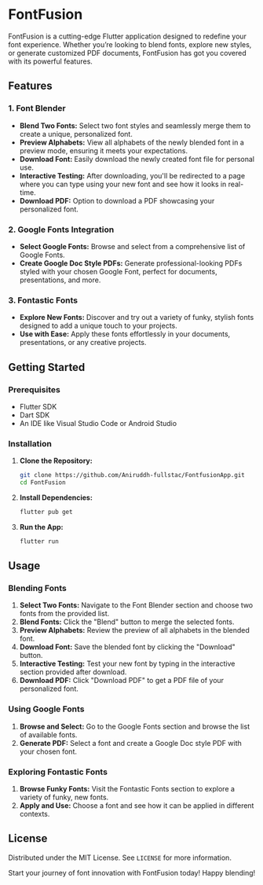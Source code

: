 # FontFusion

FontFusion is a cutting-edge Flutter application designed to redefine your font experience. Whether you’re looking to blend fonts, explore new styles, or generate customized PDF documents, FontFusion has got you covered with its powerful features.

## Features

### 1. Font Blender
- **Blend Two Fonts:** Select two font styles and seamlessly merge them to create a unique, personalized font.
- **Preview Alphabets:** View all alphabets of the newly blended font in a preview mode, ensuring it meets your expectations.
- **Download Font:** Easily download the newly created font file for personal use.
- **Interactive Testing:** After downloading, you'll be redirected to a page where you can type using your new font and see how it looks in real-time.
- **Download PDF:** Option to download a PDF showcasing your personalized font.

### 2. Google Fonts Integration
- **Select Google Fonts:** Browse and select from a comprehensive list of Google Fonts.
- **Create Google Doc Style PDFs:** Generate professional-looking PDFs styled with your chosen Google Font, perfect for documents, presentations, and more.

### 3. Fontastic Fonts
- **Explore New Fonts:** Discover and try out a variety of funky, stylish fonts designed to add a unique touch to your projects.
- **Use with Ease:** Apply these fonts effortlessly in your documents, presentations, or any creative projects.

## Getting Started

### Prerequisites
- Flutter SDK
- Dart SDK
- An IDE like Visual Studio Code or Android Studio

### Installation

1. **Clone the Repository:**
    ```sh
    git clone https://github.com/Aniruddh-fullstac/FontfusionApp.git
    cd FontFusion
    ```

2. **Install Dependencies:**
    ```sh
    flutter pub get
    ```

3. **Run the App:**
    ```sh
    flutter run
    ```

## Usage

### Blending Fonts
1. **Select Two Fonts:** Navigate to the Font Blender section and choose two fonts from the provided list.
2. **Blend Fonts:** Click the "Blend" button to merge the selected fonts.
3. **Preview Alphabets:** Review the preview of all alphabets in the blended font.
4. **Download Font:** Save the blended font by clicking the "Download" button.
5. **Interactive Testing:** Test your new font by typing in the interactive section provided after download.
6. **Download PDF:** Click "Download PDF" to get a PDF file of your personalized font.

### Using Google Fonts
1. **Browse and Select:** Go to the Google Fonts section and browse the list of available fonts.
2. **Generate PDF:** Select a font and create a Google Doc style PDF with your chosen font.

### Exploring Fontastic Fonts
1. **Browse Funky Fonts:** Visit the Fontastic Fonts section to explore a variety of funky, new fonts.
2. **Apply and Use:** Choose a font and see how it can be applied in different contexts.



## License

Distributed under the MIT License. See `LICENSE` for more information.


Start your journey of font innovation with FontFusion today! Happy blending!
